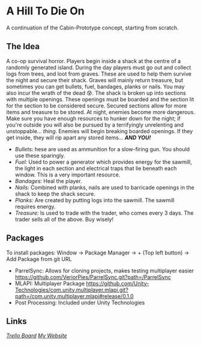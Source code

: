 # A Hill To Die On
 A continuation of the Cabin-Prototype concept, starting from scratch.
 
## The Idea
 A co-op survival horror. Players begin inside a shack at the centre of a randomly generated island. 
 During the day players must go out and collect logs from trees, and loot from graves. These are used to help them survive the night and secure their shack.
 Graves will mainly return treasure, but sometimes you can get bullets, fuel, bandages, planks or nails. You may also incur the wrath of the dead 😰.
 The shack is broken up into sections with multiple openings. These openings must be boarded and the section lit for the section to be considered secure. Secured sections allow for more items and treasure to be stored.
 At night, enemies become more dangerous. Make sure you have enough resources to hunker down for the night; if you're outside you will also be pursued by a terrifyingly unrelenting and unstoppable... *thing*. Enemies will begin breaking boarded openings. If they get inside, they will rip apart any stored items... ***AND YOU!***
 
 * *Bullets:* hese are used as ammunition for a slow-firing gun. You should use these sparingly.
 * *Fuel:* Used to power a generator which provides energy for the sawmill, the light in each section and electrical traps that lie beneath each window. This is a very important resource.
 * *Bandages:*  Heal the player. 
 * *Nails:*  Combined with planks, nails are used to barricade openings in the shack to keep the shack secure.
 * *Planks:*  Are created by putting logs into the sawmill. The sawmill requires energy.
 * *Treasure:*  Is used to trade with the trader, who comes every 3 days. The trader sells all of the above. Buy wisely!

## Packages
 To install packages: Window \-\> Package Manager \-\> \+ (Top left button) \-\> Add Package from git URL
 * ParrelSync: Allows for cloning projects, makes testing multiplayer easier
 https://github.com/VeriorPies/ParrelSync.git?path=/ParrelSync 
 * MLAPI: Multiplayer Package
 https://github.com/Unity-Technologies/com.unity.multiplayer.mlapi.git?path=/com.unity.multiplayer.mlapi#release/0.1.0
 * Post Processing: Included under Unity Technologies

## Links
*[Trello Board](https://trello.com/b/xZGRkcS9/graveyard)*
*[My Website](https://rankstaro.github.io)*
 
